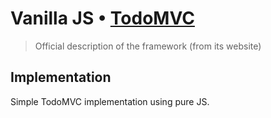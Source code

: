 # Vanilla JS • [TodoMVC](http://todomvc.com)

> Official description of the framework (from its website)

## Implementation

Simple TodoMVC implementation using pure JS.

